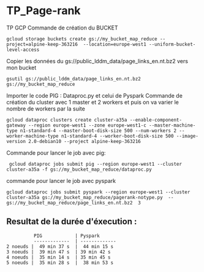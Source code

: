 # TP_Page-rank
TP GCP
Commande de création du BUCKET
```
gcloud storage buckets create gs://my_bucket_map_reduce --project=alpine-keep-363216  --location=europe-west1 --uniform-bucket-level-access
```

Copier les données du gs://public_lddm_data/page_links_en.nt.bz2 vers mon bucket
```
gsutil gs://public_lddm_data/page_links_en.nt.bz2  gs://my_bucket_map_reduce
```
Importer le code PIG : Dataproc.py et celui de Pyspark 
Commande de création du cluster avec 1 master et 2 workers et puis on va varier le nombre de workers par la suite 
```
gcloud dataproc clusters create cluster-a35a --enable-component-gateway --region europe-west1 --zone europe-west1-c --master-machine-type n1-standard-4 --master-boot-disk-size 500 --num-workers 2 --worker-machine-type n1-standard-4 --worker-boot-disk-size 500 --image-version 2.0-debian10 --project alpine-keep-363216
```
Commande pour lancer le job avec pig:
```
 gcloud dataproc jobs submit pig --region europe-west1 --cluster cluster-a35a -f gs://my_bucket_map_reduce/dataproc.py
```
commande pour lancer le job avec pyspark
```
gcloud dataproc jobs submit pyspark --region europe-west1 --cluster cluster-a35a gs://my_bucket_map_reduce/pagerank-notype.py  -- gs://my_bucket_map_reduce/page_links_en.nt.bz2  3
```
## Resultat de la durée d'éxecution :

              PIG            | Pyspark
              -------------  | -------------
    2 noeuds | 	49 min 37 s  | 	44 min 15 s
    3 noeuds |  39 min 47 s  | 39 min 42 s
    4 noeuds |  35 min 14 s  | 35 min 45 s
    5 noeuds |  35 min 28 s  |  38 min 53 s
       
